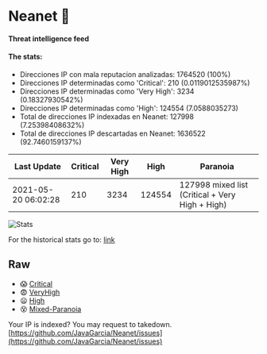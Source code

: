 # Neanet :hocho:
#### Threat intelligence feed
#### The stats:

- Direcciones IP con mala reputacion analizadas: 1764520 (100%)
- Direcciones IP determinadas como 'Critical':  210 (0.0119012535987%)
- Direcciones IP determinadas como 'Very High':  3234 (0.18327930542%)
- Direcciones IP determinadas como 'High':  124554 (7.0588035273)
- Total de direcciones IP indexadas en Neanet:  127998 (7.25398408632%)
- Total de direcciones IP descartadas en Neanet:  1636522 (92.7460159137%)

| Last Update | Critical | Very High | High | Paranoia |
| --- | --- | --- | --- | --- |
| 2021-05-20 06:02:28 | 210 | 3234 | 124554 | 127998 mixed list (Critical + Very High + High)|

![Stats](https://docs.google.com/spreadsheets/d/e/2PACX-1vSnaNMIXVabIpDJjufMlzH7poXnshF3mgd8Is1g9ytUEzVsP5my4Trn8f-xkoLLQ38xpL3HtmUexLo6/pubchart?oid=501124687&format=image)

For the historical stats go to: [link](/stats.csv)
## Raw
- :scream: [Critical](https://raw.githubusercontent.com/JavaGarcia/Neanet/master/blacklists/neanet_critical.txt)
- :fearful: [VeryHigh](https://raw.githubusercontent.com/JavaGarcia/Neanet/master/blacklists/neanet_veryHigh.txtt)
- :frowning: [High](https://raw.githubusercontent.com/JavaGarcia/Neanet/master/blacklists/neanet_high.txt)
- :dizzy_face: [Mixed-Paranoia](https://raw.githubusercontent.com/JavaGarcia/Neanet/master/blacklists/neanet_all.txt)


Your IP is indexed? You may request to takedown. [https://github.com/JavaGarcia/Neanet/issues](https://github.com/JavaGarcia/Neanet/issues)































































































































































































































































































































































































































































































































































































































































































































































































































































































































































































































































































































































































































































































































































































































































































































































































































































































































































































































































































































































































































































































































































































































































































































































































































































































































































































































































































































































































































































































































































































































































































































































































































































































































































































































































































































































































































































































































































































































































































































































































































































































































































































































































































































































































































































































































































































































































































































































































































































































































































































































































































































































































































































































































































































































































































































































































































































































































































































































































































































































































































































































































































































































































































































































































































































































































































































































































































